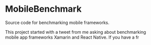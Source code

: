 # MobileBenchmark
Source code for benchmarking mobile frameworks.

This project started with a tweet from me asking about benchmarking mobile app frameworks Xamarin and React Native. If you have a fr
